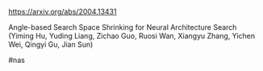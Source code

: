 https://arxiv.org/abs/2004.13431

Angle-based Search Space Shrinking for Neural Architecture Search (Yiming Hu, Yuding Liang, Zichao Guo, Ruosi Wan, Xiangyu Zhang, Yichen Wei, Qingyi Gu, Jian Sun)

#nas
